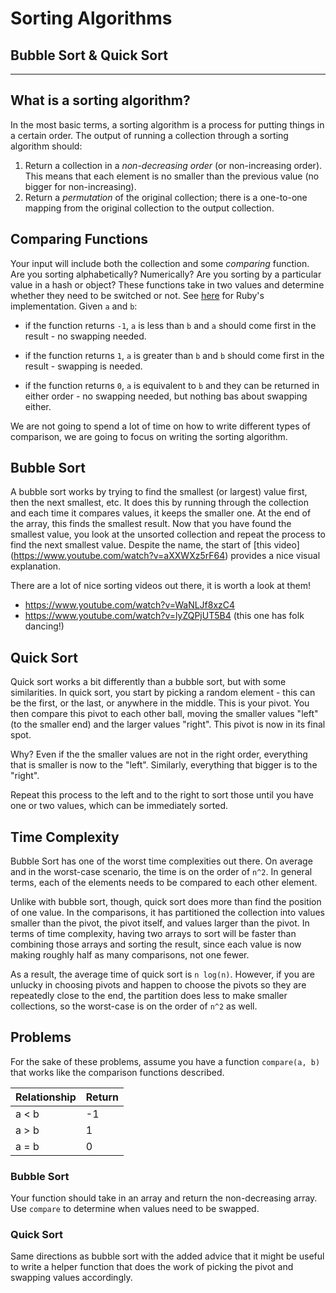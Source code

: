 # Sorting Algorithms
## Bubble Sort & Quick Sort

---

## What is a sorting algorithm?
In the most basic terms, a sorting algorithm is a process for putting things in a certain order. The output of running a collection through a sorting algorithm should:
  1. Return a collection in a _non-decreasing order_ (or non-increasing order). This means that each element is no smaller than the previous value (no bigger for non-increasing).
  2. Return a _permutation_ of the original collection; there is a one-to-one mapping from the original collection to the output collection.


## Comparing Functions

Your input will include both the collection and some _comparing_ function. Are you sorting alphabetically? Numerically? Are you sorting by a particular value in a hash or object? These functions take in two values and determine whether they need to be switched or not. See [here](https://ruby-doc.org/core-2.2.0/Array.html#method-i-sort) for Ruby's implementation. Given `a` and `b`:

 -  if the function returns `-1`, `a` is less than `b` and `a` should come first in the result - no swapping needed.

 - if the function returns `1`, `a` is greater than `b` and `b` should come first in the result - swapping is needed.

 - if the function returns `0`, `a` is equivalent to `b` and they can be returned in either order - no swapping needed, but nothing bas about swapping either.

We are not going to spend a lot of time on how to write different types of comparison, we are going to focus on writing the sorting algorithm.


## Bubble Sort

A bubble sort works by trying to find the smallest (or largest) value first, then the next smallest, etc. It does this by running through the collection and each time it compares values, it keeps the smaller one. At the end of the array, this finds the smallest result. Now that you have found the smallest value, you look at the unsorted collection and repeat the process to find the next smallest value.
Despite the name, the start of [this video] (https://www.youtube.com/watch?v=aXXWXz5rF64) provides a nice visual explanation.

There are a lot of nice sorting videos out there, it is worth a look at them!

 - https://www.youtube.com/watch?v=WaNLJf8xzC4
 - https://www.youtube.com/watch?v=lyZQPjUT5B4 (this one has folk dancing!)

## Quick Sort

Quick sort works a bit differently than a bubble sort, but with some similarities. In quick sort, you start by picking a random element - this can be the first, or the last, or anywhere in the middle. This is your pivot. You then compare this pivot to each other ball, moving the smaller values "left" (to the smaller end) and the larger values "right". This pivot is now in its final spot.

Why? Even if the the smaller values are not in the right order, everything that is smaller is now to the "left". Similarly, everything that bigger is to the "right".

Repeat this process to the left and to the right to sort those until you have one or two values, which can be immediately sorted.



## Time Complexity

Bubble Sort has one of the worst time complexities out there. On average and in the worst-case scenario, the time is on the order of `n^2`. In general terms, each of the elements needs to be compared to each other element.

Unlike with bubble sort, though, quick sort does more than find the position of one value. In the comparisons, it has partitioned the collection into values smaller than the pivot, the pivot itself, and values larger than the pivot. In terms of time complexity, having two arrays to sort will be faster than combining those arrays and sorting the result, since each value is now making roughly half as many comparisons, not one fewer.

As a result, the average time of quick sort is `n log(n)`. However, if you are unlucky in choosing pivots and happen to choose the pivots so they are repeatedly close to the end, the partition does less to make smaller collections, so the worst-case is on the order of `n^2` as well.


## Problems

For the sake of these problems, assume you have a function `compare(a, b)` that works like the comparison functions described.

Relationship | Return
-------------|-------
a < b        | -1
a > b        | 1
a = b        | 0



### Bubble Sort

Your function should take in an array and return the non-decreasing array. Use `compare` to determine when values need to be swapped.

### Quick Sort

Same directions as bubble sort with the added advice that it might be useful to write a helper function that does the work of picking the pivot and swapping values accordingly.
